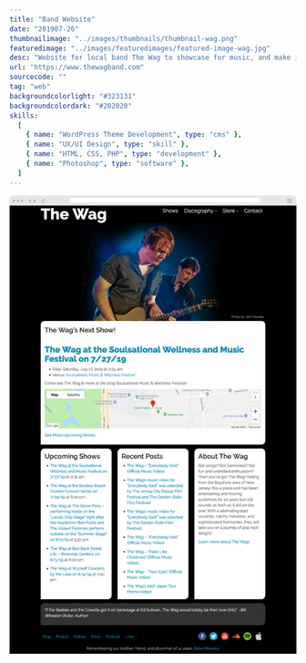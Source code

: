 ```yaml
---
title: "Band Website"
date: "201907-26"
thumbnailimage: "../images/thumbnails/thumbnail-wag.png"
featuredimage: "../images/featuredimages/featured-image-wag.jpg"
desc: "Website for local band The Wag to showcase for music, and make it easy to for people find where they are playing next. The site has a good deal of content, so I decided the best course of action would be to split the navigation into two parts. Those parts of the site I considered most essential (upcoming show information, music, store and contact info) went to the top navigation, and the less frequently updated content went to the site footer. The home page has the band’s next show as the most prominent element. For the site’s look, I wanted to feature photos of the band as much as possible. I used large-sized images of the band as header images on the site, so viewers always get a sense of the energy and fun of the band. I used Photoshop to create the site design. Once the band had approved my mockups, I used the Bootstrap framework to speed up front end development, and take care of the heavy lifting of responsive design. I then programmed the front end design into a custom WordPress theme."
url: "https://www.thewagband.com"
sourcecode: ""
tag: "web"
backgroundcolorlight: "#323131"
backgroundcolordark: "#202020"
skills:
  [
    { name: "WordPress Theme Development", type: "cms" },
    { name: "UX/UI Design", type: "skill" },
    { name: "HTML, CSS, PHP", type: "development" },
    { name: "Photoshop", type: "software" },
  ]
---
```


![alt text](../images/screenshots/wag-home.jpg "The Wag")
